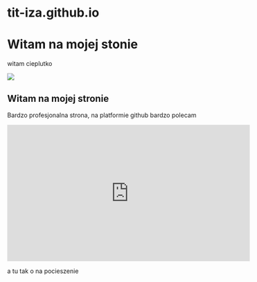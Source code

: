 # tit-iza.github.io
<html>
  <head>
    <meta charest="utf-8" />
    <title>tit-iza.github.io</title>
  </head>
  <body>
    <h1>Witam na mojej stonie</h1>
    <p> witam cieplutko</p>
    <img src="https://upload.wikimedia.org/wikipedia/en/thumb/6/63/Feels_good_man.jpg/200px-Feels_good_man.jpg" />
<section class="section">
            <h2>Witam na mojej stronie</h2>
            <p>Bardzo profesjonalna strona, na platformie github bardzo polecam</p>
            <iframe width="560" height="315" src="https://www.youtube.com/watch?v=fregObNcHC8" frameborder="0" allow="accelerometer; autoplay; encrypted-media; gyroscope; picture-in-picture" allowfullscreen></iframe>
            <p>a tu tak o na pocieszenie<p>
        </section>
  </body>
</html>
